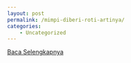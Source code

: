 ```yaml
---
layout: post
permalink: /mimpi-diberi-roti-artinya/
categories:
    - Uncategorized
---
```


[Baca Selengkapnya](/01)